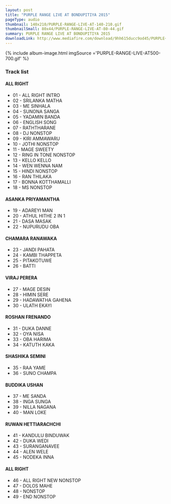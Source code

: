 ```yaml
---
layout: post
title: "PURPLE RANGE LIVE AT BONDUPITIYA 2015"
pageType: audio
thumbnail: 140x210/PURPLE-RANGE-LIVE-AT-140-210.gif
thumbnailSmall: 80x44/PURPLE-RANGE-LIVE-AT-80-44.gif
summary: PURPLE RANGE LIVE AT BONDUPITIYA 2015
downloadLink: http://www.mediafire.com/download/9hh615ducc9od45/PURPLE+RANGE+LIVE+AT+Bondupitiya+%28Thalagasagoda%29.rar
---
```



{% include album-image.html imgSource ='PURPLE-RANGE-LIVE-AT500-700.gif' %}

### Track list 

#### ALL RIGHT

-  01 - ALL RIGHT INTRO 
-  02 - SRILANKA MATHA 
-  03 - ME SINHALA 
-  04 - SUNONA SANGA  
-  05 - YADAMIN BANDA  
-  06 - ENGLISH SONG 
-  07 - RATHTHARANE  
-  08 - DJ NONSTOP 
-  09 - KIRI AMMAWARU  
-  10 - JOTHI NONSTOP 
-  11 - MAGE SWEETY 
-  12 - RING IN TONE NONSTOP 
-  13 - KELLO KELLO 
-  14 - WEN WENNA NAM  
-  15 - HINDI NONSTOP  
-  16 - RAN THILAKA 
-  17 - BONNA KOTTHAMALLI 
-  18 - MS NONSTOP 
  
#### ASANKA PRIYAMANTHA
  
-  19 - ADAREYI MAN  
-  20 - ATHUL HITHE 2 IN 1 
-  21 - DASA MASAK 
-  22 - NUPURUDU OBA 
  
#### CHAMARA RANAWAKA
  
-  23 - JANDI PAHATA 
-  24 - KAMBI THAPPETA 
-  25 - PITAKOTUWE  
-  26 - BATTI  
  
#### VIRAJ PERERA
  
  
-  27 - MAGE DESIN 
-  28 - HIMIN SERE 
-  29 - HADAWATHA GAHENA 
-  30 - ULATH EKAYI  
  
#### ROSHAN FRENANDO
  
  
-  31 - DUKA DANNE 
-  32 - OYA NISA  
-  33 - OBA HARIMA 
-  34 - KATUTH KAKA 
  
  
####  SHASHIKA SEMINI
  
-  35 - RAA YAME  
-  36 - SUNO CHAMPA  
  
  
#### BUDDIKA USHAN
  
-  37 - ME SANDA  
-  38 - INGA SUNGA  
-  39 - NILLA NAGANA  
-  40 - MAN LOKE    
  
  
#### RUWAN HETTIARACHCHI
  
-  41 - KANDULU BINDUWAK  
-  42 - DUKA WEDI 
-  43 - SURANGANAVEE  
-  44 - ALEN WELE 
-  45 - NODEKA INNA  
  
#### ALL RIGHT
  
-  46 - ALL RIGHT NEW NONSTOP  
-  47 - DOLOS MAHE 
-  48 - NONSTOP  
-  49 - END NONSTOP






